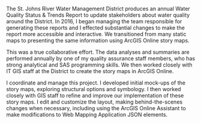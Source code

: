 The St. Johns River Water Management District produces an annual Water Quality Status & Trends Report to update stakeholders about water quality around the District.  In 2016, I began managing the team responsible for generating these reports and I effected substantial changes to make the report more accessible and interactive.  We transitioned from many static maps to presenting the same information using ArcGIS Online story maps.

This was a true collaborative effort.  The data analyses and summaries are performed annually by one of my quality assurance staff members, who has strong analytical and SAS programming skills.  We then worked closely with IT GIS staff at the District to create the story maps in ArcGIS Online.

I coordinate and manage this project.  I developed initial mock-ups of the story maps, exploring structural options and symbology.  I then worked closely with GIS staff to refine and improve our implementation of these story maps.  I edit and customize the layout, making behind-the-scenes changes when necessary, including using the ArcGIS Online Assistant to make modifications to Web Mapping Application JSON elements.
